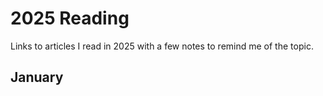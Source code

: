 # 2025 Reading

Links to articles I read in 2025 with a few notes to remind me of the topic.

## January
